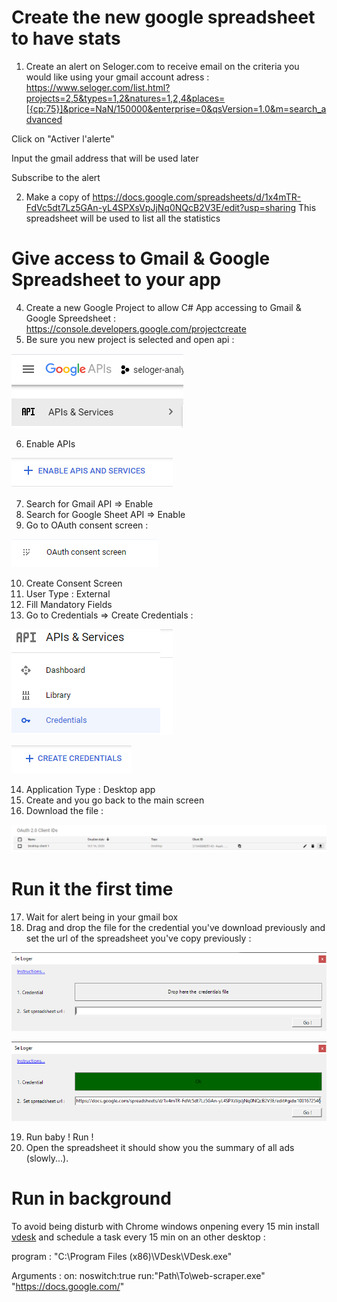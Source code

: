 # Create the new google spreadsheet to have stats
1. Create an alert on Seloger.com to receive email on the criteria you would like using your gmail account adress : https://www.seloger.com/list.html?projects=2,5&types=1,2&natures=1,2,4&places=[{cp:75}]&price=NaN/150000&enterprise=0&qsVersion=1.0&m=search_advanced

Click on "Activer l'alerte"

Input the gmail address that will be used later

Subscribe to the alert

2. Make a copy of https://docs.google.com/spreadsheets/d/1x4mTR-FdVc5dt7Lz5GAn-yL4SPXsVpJjNq0NQcB2V3E/edit?usp=sharing
This spreadsheet will be used to list all the statistics

# Give access to Gmail & Google Spreadsheet to your app

4. Create a new Google Project to allow C# App accessing to Gmail & Google Spreedsheet : https://console.developers.google.com/projectcreate
5. Be sure you new project is selected and open api :

![Step1](images/Step1.png)

6. Enable APIs

![Step2](images/Step2.png)

7. Search for Gmail API => Enable
8. Search for Google Sheet API => Enable
9. Go to OAuth consent screen :

![Step5](images/Step5.png)

10. Create Consent Screen
11. User Type : External
12. Fill Mandatory Fields
13. Go to Credentials => Create Credentials :

![Step3](images/Step3.png)

![Step3](images/Step4.png)

14. Application Type : Desktop app
15. Create and you go back to the main screen 
16. Download the file :

![Step3](images/Step6.png)

# Run it the first time

17. Wait for alert being in your gmail box
18. Drag and drop the file for the credential you've download previously and set the url of the spreadsheet you've copy previously : 

![Step3](images/Step8.png)

![Step3](images/Step7.png)

19. Run baby ! Run !
20. Open the spreadsheet it should show you the summary of all ads (slowly...).


# Run in background

To avoid being disturb with Chrome windows onpening every 15 min install [vdesk](https://github.com/eksime/VDesk/releases/) and schedule a task every 15 min on an other desktop :

program : "C:\Program Files (x86)\VDesk\VDesk.exe"

Arguments : on:<desktopnumber> noswitch:true run:"Path\To\web-scraper.exe" "https://docs.google.com/<myspreadsheet url>"


